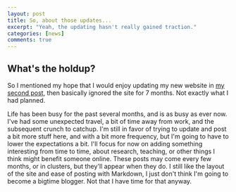 ```yaml
---
layout: post
title: So, about those updates...
excerpt: "Yeah, the updating hasn't really gained traction."
categories: [news]
comments: true
---
```

## What's the holdup?
So I mentioned my hope that I would enjoy updating my new website in [my second post](https://davewhipp.github.io/articles/2017-02/why), then basically ignored the site for 7 months.
Not exactly what I had planned.


Life has been busy for the past several months, and is as busy as ever now.
I've had some unexpected travel, a bit of time away from work, and the subsequent crunch to catchup.
I'm still in favor of trying to update and post a bit more stuff here, and with a bit more frequency, but I'm going to have to lower the expectations a bit.
I'll focus for now on adding something interesting from time to time, about research, teaching, or other things I think might benefit someone online.
These posts may come every few months, or in clusters, but they'll appear when they do.
I still like the layout of the site and ease of posting with Markdown, I just don't think I'm going to become a bigtime blogger.
Not that I have time for that anyway.
